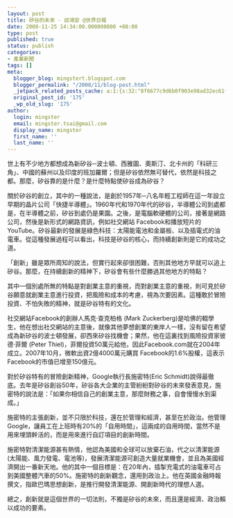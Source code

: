 ```yaml
---
layout: post
title: 矽谷的未來 - 邱鴻安 @世界日報
date: 2008-11-25 14:34:00.000000000 +08:00
type: post
published: true
status: publish
categories:
- 產業新聞
tags: []
meta:
  blogger_blog: mingstert.blogspot.com
  blogger_permalink: "/2008/11/blog-post.html"
  _jetpack_related_posts_cache: a:1:{s:32:"8f6677c9d6b0f903e98ad32ec61f8deb";a:2:{s:7:"expires";i:1453386883;s:7:"payload";a:3:{i:0;a:1:{s:2:"id";i:58;}i:1;a:1:{s:2:"id";i:146;}i:2;a:1:{s:2:"id";i:65;}}}}
  original_post_id: '175'
  _wp_old_slug: '175'
author:
  login: mingster
  email: mingster.tsai@gmail.com
  display_name: mingster
  first_name: ''
  last_name: ''
---
```

<p>世上有不少地方都想成為新矽谷─波士頓、西雅圖、奧斯汀、北卡州的「科研三角」、中國的蘇州以及印度的班加羅爾；但是矽谷依然無可替代，依然是科技之都。那麼，矽谷靠的是什麼？是什麼特點使矽谷成為矽谷？</p>
<p>關於矽谷的創立，其中的一種說法，是創於1957年─八名年輕工程師在這一年設立早期的晶片公司「快捷半導體」。1960年代和1970年代的矽谷，半導體公司到處都是，在半導體之前，矽谷到處仍是果園。之後，是電腦軟硬體的公司，接著是網路公司，然後是新形式的網路資訊，例如社交網站 Facebook和播放短片的YouTube。矽谷最新的發展是綠色科技：太陽能電池和金屬板、以及插電式的油電車。從這種發展過程可以看出，科技是矽谷的核心，而持續創新則是它的成功之道。</p>
<p>「創新」雖是眾所周知的說法，但實行起來卻很困難，否則其他地方早就可以追上矽谷。那麼，在持續創新的精神下，矽谷會有些什麼勝過其他地方的特點？</p>
<p>其中一個別處所無的特點是對創業主意的重視，而對創業主意的重視，則可見於矽谷願意就創業主意進行投資，把風險和成本的考慮，視為次要因素。這種敢於冒險投資、不怕失敗的精神，就是矽谷特有的文化。</p>
<p>社交網站Facebook的創辦人馬克‧查克柏格 (Mark Zuckerberg)是哈佛的輟學生，他在想出社交網站的主意後，就像其他夢想創業的東岸人一樣，沒有留在希望成為新矽谷的波士頓發展，卻西來矽谷找機會；果然，他在這裏找到風險投資家彼德‧菲爾 (Peter Thiel)，菲爾投資50萬元給他，因此Facebook.com就在2004年成立。2007年10月，微軟出資2億4000萬元購買 Facebook的1.6%股權，這表示Facebook的市值已增至150億元。</p>
<p>對於矽谷特有的冒險創新精神，Google執行長施密特(Eric Schmidt)說得最徹底。去年是矽谷創谷50年，矽谷各大企業的主管紛紛對矽谷的未來發表意見，施密特的說法是：「如果你相信自己的創業主意，那麼財務之事，自會慢慢水到渠成。」</p>
<p>施密特的主張創新，並不只限於科技，還在於管理和經濟，甚至在於政治。他管理Google，讓員工在上班時有20%的「自用時間」，這兩成的自用時間，當然不是用來埋頭幹活的，而是用來進行自訂項目的創新時間。</p>
<p>施密特對清潔能源甚有熱情，他認為美國和全球可以放棄石油，代之以清潔能源 (太陽能、風力發電、電池等)，發展清潔能源可創造大量就業機會，並且為美國經濟開出一番新天地。他的其中一個目標是：在20年內，插掣充電式的油電車可占到美國整體汽車的50%。施密特的創新觀念，還用到政治上。他在英國金融時報撰文，指歐巴瑪思想創新，是推行開發清潔能源、開創新時代的理想人選。</p>
<p>總之，創新就是這個世界的一切法則，不獨是矽谷的未來，而且還是經濟、政治賴以成功的要素。</p>
